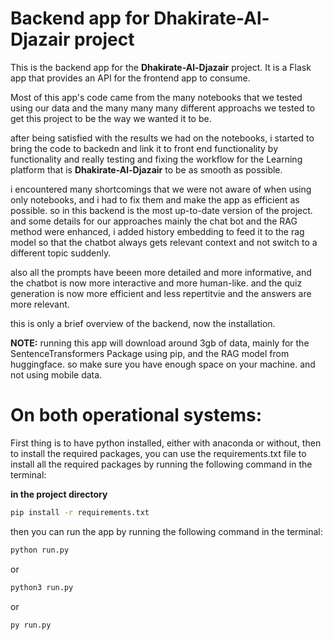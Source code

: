 # Backend app for **Dhakirate-Al-Djazair** project
This is the backend app for the **Dhakirate-Al-Djazair** project. It is a Flask app that provides an API for the frontend app to consume.

Most of this app's code came from the many notebooks that we tested using our data and the many many many different approachs we tested to get this project to be the way we wanted it to be. 

after being satisfied with the results we had on the notebooks, i started to bring the code to backedn and link it to front end functionality by functionality and really testing and fixing the workflow for the Learning platform that is **Dhakirate-Al-Djazair**  to be as smooth as possible.

i encountered many shortcomings that we were not aware of when using only notebooks, and i had to fix them and make the app as efficient as possible. so in this backend is the most up-to-date version of the project. and some details for our approaches mainly the chat bot and the RAG method were enhanced, i added history embedding to feed it to the rag model so that the chatbot always gets relevant context and not switch to a different topic suddenly.

also all the prompts have beeen more detailed and more informative, and the chatbot is now more interactive and more human-like. and the quiz generation is now more efficient and less repertitvie and the answers are more relevant.

this is only a brief overview of the backend, now the installation.

**NOTE:** running this app will download around 3gb of data, mainly for the SentenceTransformers Package using pip, and the RAG model from huggingface. so make sure you have enough space on your machine. and not using mobile data.

# On both operational systems: 
First thing is to have python installed, either with anaconda or without, then to install the required packages, you can use the requirements.txt file to install all the required packages by running the following command in the terminal:

**in the project directory**
```bash
pip install -r requirements.txt
```
then you can run the app by running the following command in the terminal:
```bash
python run.py
```
or 
```bash
python3 run.py
```
or 
```bash
py run.py
```